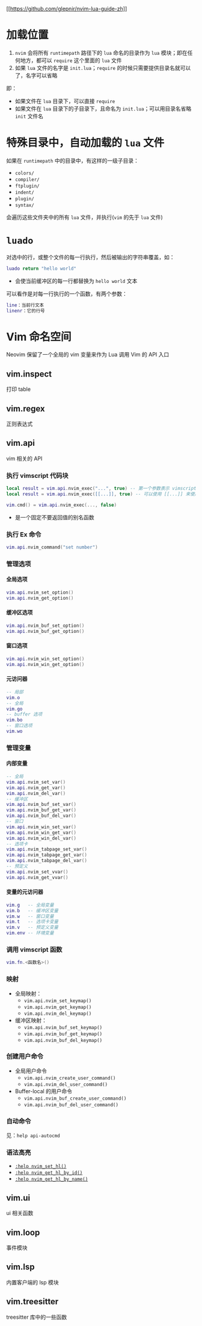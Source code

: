 [[https://github.com/glepnir/nvim-lua-guide-zh]]

# 加载位置

1. `nvim` 会将所有 `runtimepath` 路径下的 `lua` 命名的目录作为 `lua` 模块；即在任何地方，都可以 `require` 这个里面的 `lua` 文件
2. 如果 `lua` 文件的名字是 `init.lua`；`require` 的时候只需要提供目录名就可以了，名字可以省略

即：
- 如果文件在 `lua` 目录下，可以直接 `require`
- 如果文件在 `lua` 目录下的子目录下，且命名为 `init.lua`；可以用目录名省略 `init` 文件名

# 特殊目录中，自动加载的 `lua` 文件

如果在 `runtimepath` 中的目录中，有这样的一级子目录：
- `colors/`
- `compiler/`
- `ftplugin/`
- `indent/`
- `plugin/`
- `syntax/`

会遍历这些文件夹中的所有 `lua` 文件，并执行(`vim` 的先于 `lua` 文件)

# `luado`

对选中的行，或整个文件的每一行执行，然后被输出的字符串覆盖，如：
```lua
luado return "hello world"
```
- 会使当前缓冲区的每一行都替换为 `hello world` 文本

可以看作是对每一行执行的一个函数，有两个参数：
```lua
line：当前行文本
linenr：它的行号
```

# Vim 命名空间

Neovim 保留了一个全局的 vim 变量来作为 Lua 调用 Vim 的 API 入口

## vim.inspect

打印 table

## vim.regex

正则表达式

## vim.api

vim 相关的 API

### 执行 vimscript 代码块

```lua
local result = vim.api.nvim_exec("...", true) -- 第一个参数表示 vimscript 字符串，第二个参数表示是否需要返回值
local result = vim.api.nvim_exec([[...]], true) -- 可以使用 [[...]] 来使用原始字符串(非转义)
```

```lua
vim.cmd() = vim.api.nvim_exec(..., false)
```
- 是一个固定不要返回值的别名函数

### 执行 Ex 命令

```lua
vim.api.nvim_command("set number")
```

### 管理选项

#### 全局选项

```lua
vim.api.nvim_set_option()
vim.api.nvim_get_option()
```

#### 缓冲区选项

```lua
vim.api.nvim_buf_set_option()
vim.api.nvim_buf_get_option()
```

#### 窗口选项

```lua
vim.api.nvim_win_set_option()
vim.api.nvim_win_get_option()
```

#### 元访问器

```lua
-- 局部
vim.o
-- 全局
vim.go
-- buffer 选项
vim.bo
-- 窗口选项
vim.wo
```

### 管理变量

#### 内部变量

```lua
-- 全局
vim.api.nvim_set_var()
vim.api.nvim_get_var()
vim.api.nvim_del_var()
-- 缓冲区
vim.api.nvim_buf_set_var()
vim.api.nvim_buf_get_var()
vim.api.nvim_buf_del_var()
-- 窗口
vim.api.nvim_win_set_var()
vim.api.nvim_win_get_var()
vim.api.nvim_win_del_var()
-- 选项卡
vim.api.nvim_tabpage_set_var()
vim.api.nvim_tabpage_get_var()
vim.api.nvim_tabpage_del_var()
-- 预定义
vim.api.nvim_set_vvar()
vim.api.nvim_get_vvar()
```

#### 变量的元访问器

```lua
vim.g   -- 全局变量
vim.b   -- 缓冲区变量
vim.w   -- 窗口变量
vim.t   -- 选项卡变量
vim.v   -- 预定义变量
vim.env -- 环境变量
```

### 调用 vimscript 函数

```lua
vim.fn.<函数名>()
```

### 映射

- 全局映射：
    - `vim.api.nvim_set_keymap()`
    - `vim.api.nvim_get_keymap()`
    - `vim.api.nvim_del_keymap()`
- 缓冲区映射：
    - `vim.api.nvim_buf_set_keymap()`
    - `vim.api.nvim_buf_get_keymap()`
    - `vim.api.nvim_buf_del_keymap()`

### 创建用户命令

- 全局用户命令
    - `vim.api.nvim_create_user_command()`
    - `vim.api.nvim_del_user_command()`
- Buffer-local 的用户命令
    - `vim.api.nvim_buf_create_user_command()`
    - `vim.api.nvim_buf_del_user_command()`

### 自动命令

见：`help api-autocmd`

### 语法高亮


- [`:help nvim_set_hl()`](https://neovim.io/doc/user/api.html#nvim_set_hl())
- [`:help nvim_get_hl_by_id()`](https://neovim.io/doc/user/api.html#nvim_get_hl_by_id())
- [`:help nvim_get_hl_by_name()`](https://neovim.io/doc/user/api.html#nvim_get_hl_by_name())

## vim.ui

ui 相关函数

## vim.loop

事件模块

## vim.lsp

内置客户端的 lsp 模块

## vim.treesitter

treesitter 库中的一些函数